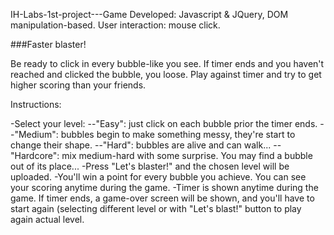 IH-Labs-1st-project---Game
Developed: Javascript & JQuery, DOM manipulation-based. User interaction: mouse click.

###Faster blaster!

Be ready to click in every bubble-like you see. If timer ends and you haven't reached and clicked the bubble, you loose. Play against timer and try to get higher scoring than your friends.

Instructions:

-Select your level:
--"Easy": just click on each bubble prior the timer ends.
--"Medium": bubbles begin to make something messy, they're start to change their shape.
--"Hard": bubbles are alive and can walk...
--"Hardcore": mix medium-hard with some surprise. You may find a bubble out of its place...
-Press "Let's blaster!" and the chosen level will be uploaded.
-You'll win a point for every bubble you achieve. You can see your scoring anytime during the game.
-Timer is shown anytime during the game. If timer ends, a game-over screen will be shown, and you'll have to start again (selecting different level or with "Let's blast!" button to play again actual level.
